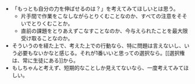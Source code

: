 - 「もっとも自分の力を伸ばせるのは？」を考えてみてほしいとは思う。
	- 片手間で作業をこなしながらとりくむことなのか、すべての注意をそそいでとりくむことか。
	- 直前の課題をとりあえずこなすことなのか、今与えられたことを最大限受け取ることなのか。
- そういうのを経た上で、考えた上での行動なら、特に問題は言えないし、いう必要もないかなと感じる。それが1番いいと思っての選択なら。[[選択権は、常に生徒にある]]から。
- もしちゃんと考えず、短期的なことしか見えてないなら、一度考えてみてほしい。